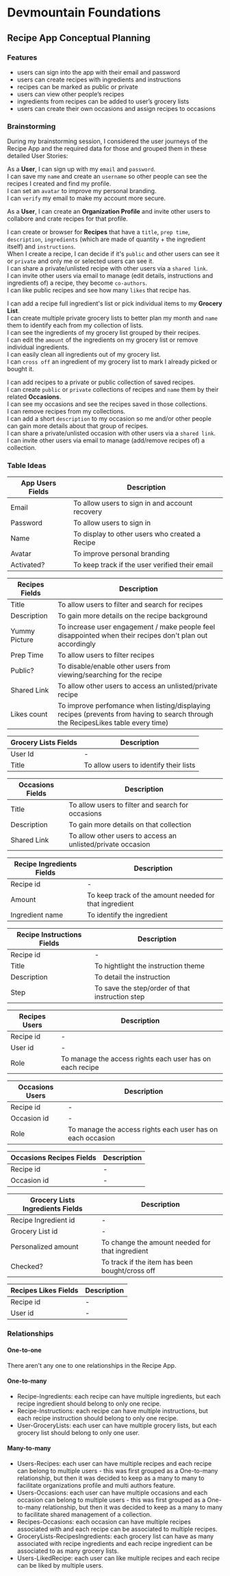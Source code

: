 # Devmountain Foundations
## Recipe App Conceptual Planning

### Features

- users can sign into the app with their email and password
- users can create recipes with ingredients and instructions
- recipes can be marked as public or private
- users can view other people’s recipes
- ingredients from recipes can be added to user’s grocery lists
- users can create their own occasions and assign recipes to occasions

### Brainstorming

During my brainstorming session, I considered the user journeys of the Recipe App and the required data for those and grouped them in these detailed User Stories:

As a **User**, I can sign up with my `email` and `password`.<br>
I can save my `name` and create an `username` so other people can see the recipes I created and find my profile.<br>
I can set an `avatar` to improve my personal branding.<br>
I can `verify` my email to make my account more secure.<br>

As a **User**, I can create an **Organization Profile** and invite other users to collabore and crate recipes for that profile.

I can create or browser for **Recipes** that have a `title`, `prep time`, `description`, `ingredients` (which are made of quantity + the ingredient itself) and `instructions`.<br>
When I create a recipe, I can decide if it's `public` and other users can see it or `private` and only me or selected users can see it.<br>
I can share a private/unlisted recipe with other users via a `shared link`.<br>
I can invite other users via email to manage (edit details, instructions and ingredients of) a recipe, they become `co-authors`.<br>
I can like public recipes and see how many `likes` that recipe has.

I can add a recipe full ingredient's list or pick individual items to my **Grocery List**.<br>
I can create multiple private grocery lists to better plan my month and `name` them to identify each from my collection of lists.<br>
I can see the ingredients of my grocery list grouped by their recipes.<br>
I can edit the `amount` of the ingredients on my grocery list or remove individual ingredients.<br>
I can easily clean all ingredients out of my grocery list.<br>
I can `cross off` an ingredient of my grocery list to mark I already picked or bought it.<br>

I can add recipes to a private or public collection of saved recipes.<br>
I can create `public` or `private` collections of recipes and `name` them by their related **Occasions**.<br>
I can see my occasions and see the recipes saved in those collections.<br>
I can remove recipes from my collections.<br>
I can add a short `description` to my occasion so me and/or other people can gain more details about that group of recipes.<br>
I can share a private/unlisted occasion with other users via a `shared link`.<br>
I can invite other users via email to manage (add/remove recipes of) a collection.<br>


### Table Ideas

| App Users Fields | Description |
| ----------- | ----------- |
| Email | To allow users to sign in and account recovery |
| Password | To allow users to sign in |
| Name | To display to other users who created a Recipe |
| Avatar | To improve personal branding |
| Activated? | To keep track if the user verified their email |

| Recipes Fields | Description |
| ----------- | ----------- |
| Title | To allow users to filter and search for recipes |
| Description | To gain more details on the recipe background |
| Yummy Picture | To increase user engagement / make people feel disappointed when their recipes don't plan out accordingly |
| Prep Time | To allow users to filter recipes |
| Public? | To disable/enable other users from viewing/searching for the recipe |
| Shared Link | To allow other users to access an unlisted/private recipe |
| Likes count | To improve perfomance when listing/displaying recipes (prevents from having to search through the RecipesLikes table every time) |

| Grocery Lists Fields | Description |
| ----------- | ----------- |
| User Id | - |
| Title | To allow users to identify their lists |

| Occasions Fields | Description |
| ----------- | ----------- |
| Title | To allow users to filter and search for occasions |
| Description | To gain more details on that collection |
| Shared Link | To allow other users to access an unlisted/private occasion |

| Recipe Ingredients Fields | Description |
| ----------- | ----------- |
| Recipe id | - |
| Amount | To keep track of the amount needed for that ingredient |
| Ingredient name | To identify the ingredient |

| Recipe Instructions Fields | Description |
| ----------- | ----------- |
| Recipe id | - |
| Title | To hightlight the instruction theme |
| Description | To detail the instruction |
| Step | To save the step/order of that instruction step |

| Recipes Users | Description |
| ----------- | ----------- |
| Recipe id | - |
| User id | - |
| Role | To manage the access rights each user has on each recipe |

| Occasions Users | Description |
| ----------- | ----------- |
| Recipe id | - |
| Occasion id | - |
| Role | To manage the access rights each user has on each occasion |

| Occasions Recipes Fields | Description |
| ----------- | ----------- |
| Recipe id | - |
| Occasion id | - |

| Grocery Lists Ingredients Fields | Description |
| ----------- | ----------- |
| Recipe Ingredient id | - |
| Grocery List id | - |
| Personalized amount | To change the amount needed for that ingredient |
| Checked? | To track if the item has been bought/cross off |

| Recipes Likes Fields | Description |
| ----------- | ----------- |
| Recipe id | - |
| User id | - |

### Relationships

#### One-to-one
There aren't any one to one relationships in the Recipe App.

#### One-to-many
- Recipe-Ingredients: each recipe can have multiple ingredients, but each recipe ingredient should belong to only one recipe.
- Recipe-Instructions: each recipe can have multiple instructions, but each recipe instruction should belong to only one recipe.
- User-GroceryLists: each user can have multiple grocery lists, but each grocery list should belong to only one user.

#### Many-to-many
- Users-Recipes: each user can have multiple recipes and each recipe can belong to multiple users - this was first grouped as a One-to-many relationship, but then it was decided to keep as a many to many to facilitate organizations profile and multi authors feature.
- Users-Occasions: each user can have multiple occasions and each occasion can belong to multiple users - this was first grouped as a One-to-many relationship, but then it was decided to keep as a many to many to facilitate shared management of a collection.
- Recipes-Occasions: each occasion can have multiple recipes associated with and each recipe can be associated to multiple recipes.
- GroceryLists-RecipesIngredients: each grocery list can have as many associated with recipe ingredients and each recipe ingredient can be associated to as many grocery lists.
- Users-LikedRecipe: each user can like multiple recipes and each recipe can be liked by multiple users.
